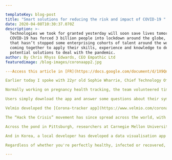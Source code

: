 ```yaml
---

templateKey: blog-post
title: "Smart solutions for reducing the risk and impact of COVID-19 "
date: 2020-04-08T10:30:37.070Z
description: >-
  Technologies we took for granted yesterday will soon save lives tomorrow.
  COVID-19 has forced 3 billion people into lockdown around the globe, but even
  that hasn’t stopped some enterprising cohorts of talent around the world from
  coming together to apply their skills, experience and knowledge to developing
  potential solutions to deal with the pandemic.
author: By Chris Rhyss Edwards, CEO Empathic Ltd
featuredimage: /blog-images/coronaapp2.jpg

---Access this article in [FR](https://docs.google.com/document/d/1X9QnMpUmTlZe8tPuJ0FEDI9j92TUElQ8UF8eWhsaTTQ/edit) / [DE](https://docs.google.com/document/d/1ldZEFb4-6BTGTYNNEkKZXgjjmOubgkCTyVCXuerKKPg/edit) / [ESP](https://docs.google.com/document/d/1o2PNUqa-XNoKyT7Q4mQULvjGCD-wJ26vD1MvZpgZ1Gs/edit) / [RUS](https://drive.google.com/drive/folders/1ekE5UBAWwva5409ZjfYMVMUIrVsoK-2k)

Earlier today I spoke with 22yr old Sophie Wharrie, Chief Technology Officer at Velmio, who’s globally distributed team recently developed a Corona tracker app. It’s a data driven app to help you monitor the COVID-19 outbreak and contribute to research efforts worldwide.

Normally working on pregnancy health tracking, the team volunteered time to develop a data driven app to help you monitor the COVID-19 outbreak and contribute to research efforts worldwide.

Users simply download the app and answer some questions about their symptoms and risk factors. They can also share their location and data from their wearable devices, to help data scientists create a visualization of how the virus is spreading and help everyone understand the risk level around them.

Velmio developed the [Corona-tracker app](https://www.velmio.com/corona-tracker) in response to Estonia’s “Hack the Crisis” virtual hackathon event, ranking within the top 5 teams to receive support from Accelerate Estonia, Limitless Fund and Bolt to further develop their project during the state of emergency.

The “Hack the Crisis” movement has since spread across the world, with start-ups coming together to solve urgent issues in their local communities as part of [The Global Hack](https://theglobalhack.com/) which has already drawn attention across the globe - covered by Forbes, Silicon Republic, GovInsider among others - and brought on board a fleet of world-class mentors, such as Silicon Valley’s tech superstar Steve Jurvetson, former President of Estonia Toomas Hendrik Ilves and Chris Anderson - Head of TED

Across the pond in Pittsburgh, researchers at Carnegie Mellon University have developed a BETA version of an app that aims to determine whether you might have COVID-19 simply by analyzing your voice. Worldwide, there are particularly widespread shortages of testing kits, so whilst the app’s results are preliminary and untested, it has the potential to be a highly scalable solution.

And in Korea, a local developer has developed a data visualisation app using public government data to allow users to see how close they are to confirmed Covid-19 patients, with the app alerting users if they are within 100m of a location visited by Covid-19 patients.

Regardless of whether you're perfectly healthy, infected or recovered, thanks to smart technology, globally connected talent and 3 billion people working from home, now is an ideal time to connect and work together to help each other fight the crisis and bring this pandemic to a swift end.

---
```

